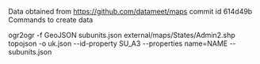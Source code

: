 
Data obtained from https://github.com/datameet/maps commit id 614d49b
Commands to create data

ogr2ogr -f GeoJSON subunits.json external/maps/States/Admin2.shp
topojson -o uk.json --id-property SU_A3 --properties name=NAME -- subunits.json
